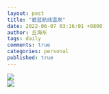 ```yaml
---
layout: post
title: "碧蓝航线温泉"
date: 2022-06-07 03:16:01 +0800
author: 丘海东 
tags: daily
comments: true
categories: personal
published: true
---
```

![](https://i.pinimg.com/originals/61/02/53/610253701daa59626fb33b044894913d.jpg)  
![](https://i.pximg.net/img-original/img/2017/11/12/23/32/08/65870355_p0.jpg)
